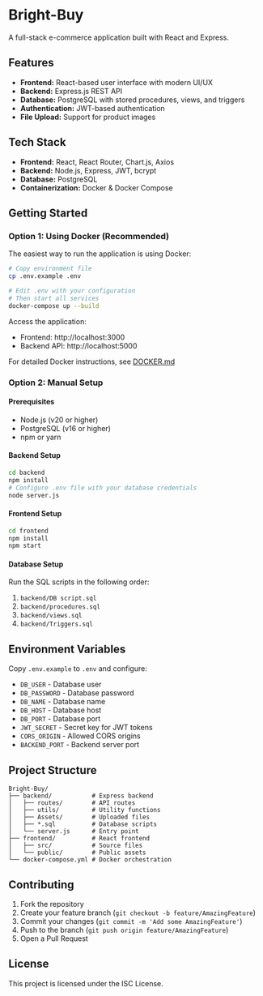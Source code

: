 # Bright-Buy

A full-stack e-commerce application built with React and Express.

## Features

- **Frontend:** React-based user interface with modern UI/UX
- **Backend:** Express.js REST API
- **Database:** PostgreSQL with stored procedures, views, and triggers
- **Authentication:** JWT-based authentication
- **File Upload:** Support for product images

## Tech Stack

- **Frontend:** React, React Router, Chart.js, Axios
- **Backend:** Node.js, Express, JWT, bcrypt
- **Database:** PostgreSQL
- **Containerization:** Docker & Docker Compose

## Getting Started

### Option 1: Using Docker (Recommended)

The easiest way to run the application is using Docker:

```bash
# Copy environment file
cp .env.example .env

# Edit .env with your configuration
# Then start all services
docker-compose up --build
```

Access the application:
- Frontend: http://localhost:3000
- Backend API: http://localhost:5000

For detailed Docker instructions, see [DOCKER.md](./DOCKER.md)

### Option 2: Manual Setup

#### Prerequisites
- Node.js (v20 or higher)
- PostgreSQL (v16 or higher)
- npm or yarn

#### Backend Setup
```bash
cd backend
npm install
# Configure .env file with your database credentials
node server.js
```

#### Frontend Setup
```bash
cd frontend
npm install
npm start
```

#### Database Setup
Run the SQL scripts in the following order:
1. `backend/DB script.sql`
2. `backend/procedures.sql`
3. `backend/views.sql`
4. `backend/Triggers.sql`

## Environment Variables

Copy `.env.example` to `.env` and configure:

- `DB_USER` - Database user
- `DB_PASSWORD` - Database password
- `DB_NAME` - Database name
- `DB_HOST` - Database host
- `DB_PORT` - Database port
- `JWT_SECRET` - Secret key for JWT tokens
- `CORS_ORIGIN` - Allowed CORS origins
- `BACKEND_PORT` - Backend server port

## Project Structure

```
Bright-Buy/
├── backend/           # Express backend
│   ├── routes/        # API routes
│   ├── utils/         # Utility functions
│   ├── Assets/        # Uploaded files
│   ├── *.sql          # Database scripts
│   └── server.js      # Entry point
├── frontend/          # React frontend
│   ├── src/           # Source files
│   └── public/        # Public assets
└── docker-compose.yml # Docker orchestration
```

## Contributing

1. Fork the repository
2. Create your feature branch (`git checkout -b feature/AmazingFeature`)
3. Commit your changes (`git commit -m 'Add some AmazingFeature'`)
4. Push to the branch (`git push origin feature/AmazingFeature`)
5. Open a Pull Request

## License

This project is licensed under the ISC License.
